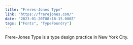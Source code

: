 ```yaml
---
title: "Freres-Jones Type"
link: "https://frerejones.com/"
date: "2023-01-20T08:18:15.000Z"
tags: ["Fonts", "TypeFoundry"]
---
```


Frere-Jones Type is a type design practice in New York City.
